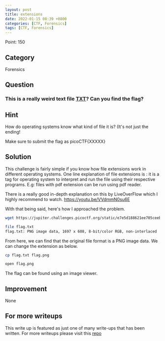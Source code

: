 ```yaml
---
layout: post
title: extensions
date: 2022-01-15 08:39 +0800
categories: [CTF, Forensics]
tags: [CTF, Forensics]
---
```


Point: 150

## Category

Forensics

## Question

### This is a really weird text file [TXT](https://jupiter.challenges.picoctf.org/static/e7e5d188621ee705ceeb0452525412ef/flag.txt)? Can you find the flag?

## Hint

How do operating systems know what kind of file it is? (It's not just the ending!

Make sure to submit the flag as picoCTF{XXXXX}

## Solution

This challenge is fairly simple if you know how file extensions work in different operating systems. One line explanation of file extensions is : it is a tag for operating system to interpret and run the file using their respective programs. E.g: files with pdf extension can be run using pdf reader.

There is a really good in-depth explanation on this by LiveOverFlow which I highly recommend to watch.
https://youtu.be/VVdmmN0su6E

With that being said, here's how I approached the problem.

```bash
wget https://jupiter.challenges.picoctf.org/static/e7e5d188621ee705ceeb0452525412ef/flag.txt

file flag.txt
flag.txt: PNG image data, 1697 x 608, 8-bit/color RGB, non-interlaced
```

From here, we can find that the original file format is a PNG image data. We can change the extension as below.

```bash
cp flag.txt flag.png

open flag.png
```

The flag can be found using an image viewer.

## Improvement

None

## For more writeups

This write up is featured as just one of many write-ups that has been written. For more writeups please visit this [repo](https://github.com/brootware/CTF-Writeups)
